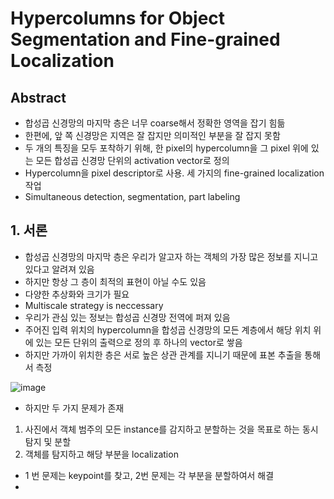 # Hypercolumns for Object Segmentation and Fine-grained Localization

## Abstract

- 합성곱 신경망의 마지막 층은 너무 coarse해서 정확한 영역을 잡기 힘듦
- 한편에, 앞 쪽 신경망은 지역은 잘 잡지만 의미적인 부분을 잘 잡지 못함
- 두 개의 특징을 모두 포착하기 위해, 한 pixel의 hypercolumn을 그 pixel 위에 있는 모든 합성곱 신경망 단위의 activation vector로 정의
- Hypercolumn을 pixel descriptor로 사용. 세 가지의 fine-grained localization 작업
- Simultaneous detection, segmentation, part labeling

## 1. 서론
- 합성곱 신경망의 마지막 층은 우리가 알고자 하는 객체의 가장 많은 정보를 지니고 있다고 알려져 있음
- 하지만 항상 그 층이 최적의 표현이 아닐 수도 있음
- 다양한 추상화와 크기가 필요
- Multiscale strategy is neccessary
- 우리가 관심 있는 정보는 합성곱 신경망 전역에 퍼져 있음
- 주어진 입력 위치의 hypercolumn을 합성곱 신경망의 모든 계층에서 해당 위치 위에 있는 모든 단위의 출력으로 정의 후 하나의 vector로 쌓음
- 하지만 가까이 위치한 층은 서로 높은 상관 관계를 지니기 때문에 표본 추출을 통해서 측정

![image](https://github.com/as9786/ComputerVision/assets/80622859/ef94f179-9886-44f7-89f5-7b31f812ff2e)

- 하지만 두 가지 문제가 존재
1. 사진에서 객체 범주의 모든 instance를 감지하고 분할하는 것을 목표로 하는 동시 탐지 및 분할
2. 객체를 탐지하고 해당 부분을 localization

- 1 번 문제는 keypoint를 찾고, 2번 문제는 각 부분을 분할하여서 해결
- 

